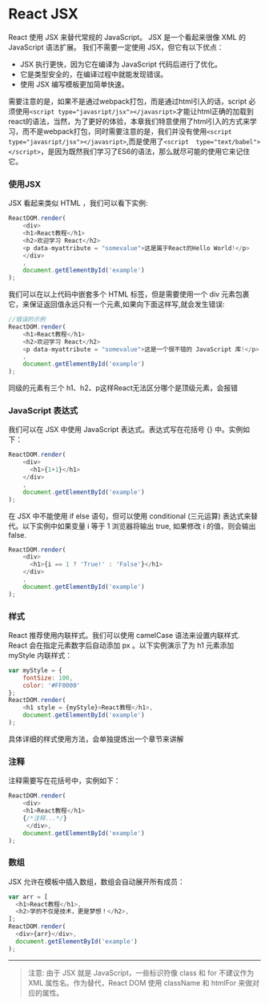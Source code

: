 # React JSX
React 使用 JSX 来替代常规的 JavaScript。
JSX 是一个看起来很像 XML 的 JavaScript 语法扩展。
我们不需要一定使用 JSX，但它有以下优点：
- JSX 执行更快，因为它在编译为 JavaScript 代码后进行了优化。
- 它是类型安全的，在编译过程中就能发现错误。
- 使用 JSX 编写模板更加简单快速。

需要注意的是，如果不是通过webpack打包，而是通过html引入的话，script 必须使用`<script type="javasript/jsx"></javasript>`才能让html正确的加载到react的语法，当然，为了更好的体验，本章我们特意使用了html引入的方式来学习，而不是webpack打包，同时需要注意的是，我们并没有使用`<script type="javasript/jsx"></javasript>`,而是使用了`<script  type="text/babel"></script>`，是因为既然我们学习了ES6的语法，那么就尽可能的使用它来记住它。

### 使用JSX
JSX 看起来类似 HTML ，我们可以看下实例:
```JavaScript
ReactDOM.render(
    <div>
    <h1>React教程</h1>
    <h2>欢迎学习 React</h2>
    <p data-myattribute = "somevalue">这是属于React的Hello World!</p>
    </div>
    ,
    document.getElementById('example')
);
```
我们可以在以上代码中嵌套多个 HTML 标签，但是需要使用一个 div 元素包裹它，来保证返回值永远只有一个元素,如果向下面这样写,就会发生错误:
```JavaScript
//错误的示例
ReactDOM.render(
    <h1>React教程</h1>
    <h2>欢迎学习 React</h2>
    <p data-myattribute = "somevalue">这是一个很不错的 JavaScript 库!</p>
    ,
    document.getElementById('example')
);
```
同级的元素有三个 h1、h2、p这样React无法区分哪个是顶级元素，会报错

### JavaScript 表达式
我们可以在 JSX 中使用 JavaScript 表达式。表达式写在花括号 {} 中。实例如下：
```JavaScript
ReactDOM.render(
    <div>
      <h1>{1+1}</h1>
    </div>
    ,
    document.getElementById('example')
);
```
在 JSX 中不能使用 if else 语句，但可以使用 conditional (三元运算) 表达式来替代。以下实例中如果变量 i 等于 1 浏览器将输出 true, 如果修改 i 的值，则会输出 false.
```JavaScript
ReactDOM.render(
    <div>
      <h1>{i == 1 ? 'True!' : 'False'}</h1>
    </div>
    ,
    document.getElementById('example')
);
```

### 样式
React 推荐使用内联样式。我们可以使用 camelCase 语法来设置内联样式. React 会在指定元素数字后自动添加 px 。以下实例演示了为 h1 元素添加 myStyle 内联样式：
```JavaScript
var myStyle = {
    fontSize: 100,
    color: '#FF0000'
};
ReactDOM.render(
    <h1 style = {myStyle}>React教程</h1>,
    document.getElementById('example')
);
```
具体详细的样式使用方法，会单独提炼出一个章节来讲解

### 注释
注释需要写在花括号中，实例如下：
```JavaScript
ReactDOM.render(
    <div>
    <h1>React教程</h1>
    {/*注释...*/}
     </div>,
    document.getElementById('example')
);
```

### 数组
JSX 允许在模板中插入数组，数组会自动展开所有成员：
```JavaScript
var arr = [
  <h1>React教程</h1>,
  <h2>学的不仅是技术，更是梦想！</h2>,
];
ReactDOM.render(
  <div>{arr}</div>,
  document.getElementById('example')
);
```
***

> 注意:
由于 JSX 就是 JavaScript，一些标识符像 class 和 for 不建议作为 XML 属性名。作为替代，React DOM 使用 className 和 htmlFor 来做对应的属性。
